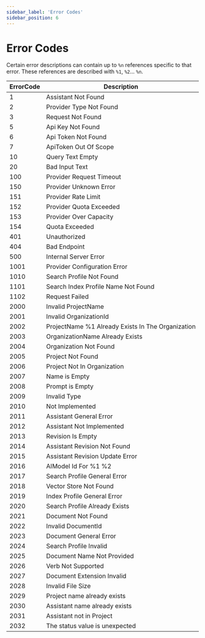 ```yaml
---
sidebar_label: 'Error Codes'
sidebar_position: 6
---
```


# Error Codes

Certain error descriptions can contain up to `%n` references specific to that error. These references are described with `%1`, `%2`... `%n`.  

| ErrorCode | Description                                    |
|-----------|------------------------------------------------|
| 1         | Assistant Not Found                            |
| 2         | Provider Type Not Found                        |
| 3         | Request Not Found                              |
| 5         | Api Key Not Found                              |
| 6         | Api Token Not Found                            |
| 7         | ApiToken Out Of Scope                          |
| 10        | Query Text Empty                               |
| 20        | Bad Input Text                                 |
| 100       | Provider Request Timeout                       |
| 150       | Provider Unknown Error                         |
| 151       | Provider Rate Limit                            |
| 152       | Provider Quota Exceeded                        |
| 153       | Provider Over Capacity                         |
| 154       | Quota Exceeded                                 |
| 401       | Unauthorized                                   |
| 404       | Bad Endpoint                                   |
| 500       | Internal Server Error                          |
| 1001      | Provider Configuration Error                   |
| 1010      | Search Profile Not Found                       |
| 1101      | Search Index Profile Name Not Found            |
| 1102      | Request Failed                                 |
| 2000      | Invalid ProjectName                            |
| 2001      | Invalid OrganizationId                         |
| 2002      | ProjectName %1 Already Exists In The Organization |
| 2003      | OrganizationName Already Exists                |
| 2004      | Organization Not Found                         |
| 2005      | Project Not Found                              |
| 2006      | Project Not In Organization                    |
| 2007      | Name is Empty                                  |
| 2008      | Prompt is Empty                                |
| 2009      | Invalid Type                                   |
| 2010      | Not Implemented                                |
| 2011      | Assistant General Error                        |
| 2012      | Assistant Not Implemented                      |
| 2013      | Revision Is Empty                              |
| 2014      | Assistant Revision Not Found                   |
| 2015      | Assistant Revision Update Error                |
| 2016      | AIModel Id For %1 %2                           |
| 2017      | Search Profile General Error                   |
| 2018      | Vector Store Not Found                         |
| 2019      | Index Profile General Error                    |
| 2020      | Search Profile Already Exists                  |
| 2021      | Document Not Found                             |
| 2022      | Invalid DocumentId                             |
| 2023      | Document General Error                         |
| 2024      | Search Profile Invalid                         |
| 2025      | Document Name Not Provided                     |
| 2026      | Verb Not Supported                             |
| 2027      | Document Extension Invalid                     |
| 2028      | Invalid File Size                              |
| 2029      | Project name already exists                    |
| 2030      | Assistant name already exists                  |
| 2031      | Assistant not in Project                       |
| 2032      | The status value is unexpected                 |
